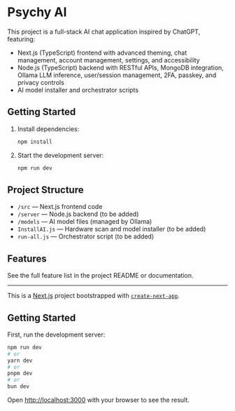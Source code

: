 # Psychy AI

This project is a full-stack AI chat application inspired by ChatGPT, featuring:
- Next.js (TypeScript) frontend with advanced theming, chat management, account management, settings, and accessibility
- Node.js (TypeScript) backend with RESTful APIs, MongoDB integration, Ollama LLM inference, user/session management, 2FA, passkey, and privacy controls
- AI model installer and orchestrator scripts

## Getting Started

1. Install dependencies:
   ```powershell
   npm install
   ```
2. Start the development server:
   ```powershell
   npm run dev
   ```

## Project Structure
- `/src` — Next.js frontend code
- `/server` — Node.js backend (to be added)
- `/models` — AI model files (managed by Ollama)
- `InstallAI.js` — Hardware scan and model installer (to be added)
- `run-all.js` — Orchestrator script (to be added)

## Features
See the full feature list in the project README or documentation.

---

This is a [Next.js](https://nextjs.org) project bootstrapped with [`create-next-app`](https://nextjs.org/docs/app/api-reference/cli/create-next-app).

## Getting Started

First, run the development server:

```bash
npm run dev
# or
yarn dev
# or
pnpm dev
# or
bun dev
```

Open [http://localhost:3000](http://localhost:3000) with your browser to see the result.

